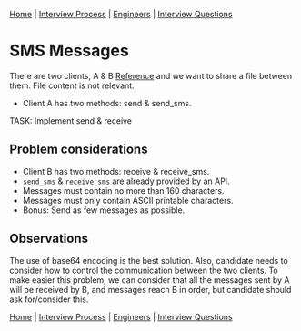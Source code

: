 
[Home](../../../README.md) |
[Interview Process](../../README.md) |
[Engineers](../README.md) |
[Interview Questions](README.md)

# SMS Messages

There are two clients, A & B [Reference](https://drive.google.com/file/d/0B_a-BE7ZT6k4RUo2VUFUaXBnaHM/view?usp=sharing)
and we want to share a file between them. File content is not relevant. 

- Client A has two methods: send & send_sms.

TASK: Implement send & receive

## Problem considerations

- Client B has two methods: receive & receive_sms.
- `send_sms` & `receive_sms` are already provided by an API.
- Messages must contain no more than 160 characters.
- Messages must only contain ASCII printable characters.
- Bonus: Send as few messages as possible.

## Observations

The use of base64 encoding is the best solution. Also, candidate needs to consider how to control the communication between
the two clients. To make easier this problem, we can consider that all the messages sent by A will be received by B, and
messages reach B in order, but candidate should ask for/consider this.

[Home](../../../README.md) |
[Interview Process](../../README.md) |
[Engineers](../README.md) |
[Interview Questions](README.md)
